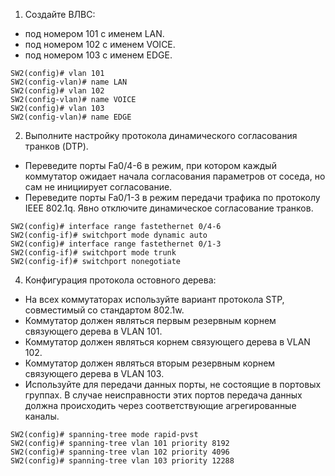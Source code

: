 1. Создайте ВЛВС: 
  - под номером 101 с именем LAN.
  - под номером 102 с именем VOICE.
  - под номером 103 с именем EDGE.
```
SW2(config)# vlan 101
SW2(config-vlan)# name LAN
SW2(config)# vlan 102
SW2(config-vlan)# name VOICE
SW2(config)# vlan 103
SW2(config-vlan)# name EDGE
```

2. Выполните настройку протокола динамического согласования транков (DTP). 
  - Переведите порты Fa0/4-6 в режим, при котором каждый коммутатор ожидает начала согласования параметров от соседа, но сам не инициирует согласование.
  - Переведите порты Fa0/1-3 в режим передачи трафика по протоколу IEEE 802.1q. Явно отключите динамическое согласование транков.
```
SW2(config)# interface range fastethernet 0/4-6
SW2(config-if)# switchport mode dynamic auto
SW2(config)# interface range fastethernet 0/1-3
SW2(config-if)# switchport mode trunk
SW2(config-if)# switchport nonegotiate
```
4. Конфигурация протокола остовного дерева:
  - На всех коммутаторах используйте вариант протокола STP, совместимый со стандартом 802.1w.
  - Коммутатор должен являться первым резервным корнем связующего дерева в VLAN 101.
  - Коммутатор должен являться корнем связующего дерева в VLAN 102.
  - Коммутатор должен являться вторым резервным корнем связующего дерева в VLAN 103.
  - Используйте для передачи данных порты, не состоящие в портовых группах. В случае неисправности этих портов передача данных должна происходить через соответствующие агрегированные каналы.
```
SW2(config)# spanning-tree mode rapid-pvst
SW2(config)# spanning-tree vlan 101 priority 8192
SW2(config)# spanning-tree vlan 102 priority 4096
SW2(config)# spanning-tree vlan 103 priority 12288
```